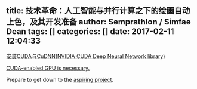 title: 技术革命：人工智能与并行计算之下的绘画自动上色，及其开发准备
author: Semprathlon / Simfae Dean
tags: []
categories: []
date: 2017-02-11 12:04:33
---
[安装CUDA与CuDNN(NVIDIA CUDA Deep Neural Network library)](http://blog.csdn.net/xuezhisdc/article/details/48651003)

[CUDA-enabled GPU is necessary.](https://developer.nvidia.com/cuda-gpus)

Prepare to get down to the [aspiring project](https://github.com/pfnet/PaintsChainer).